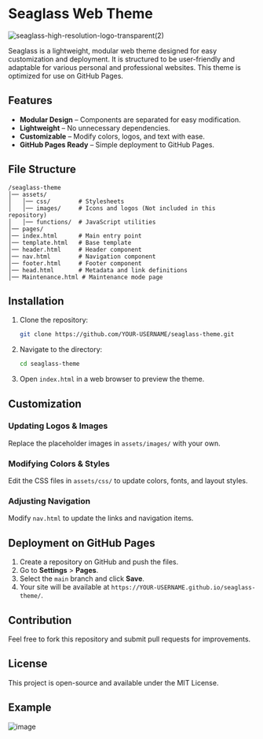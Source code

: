 # Seaglass Web Theme
![seaglass-high-resolution-logo-transparent(2)](https://github.com/user-attachments/assets/3950e0d7-0c2b-4b7f-a78c-d09c9f6317ef)

Seaglass is a lightweight, modular web theme designed for easy customization and deployment. It is structured to be user-friendly and adaptable for various personal and professional websites. This theme is optimized for use on GitHub Pages.

## Features
- **Modular Design** – Components are separated for easy modification.
- **Lightweight** – No unnecessary dependencies.
- **Customizable** – Modify colors, logos, and text with ease.
- **GitHub Pages Ready** – Simple deployment to GitHub Pages.

## File Structure
```
/seaglass-theme
│── assets/
│   │── css/        # Stylesheets
│   │── images/     # Icons and logos (Not included in this repository)
│   │── functions/  # JavaScript utilities
│── pages/
│── index.html      # Main entry point
│── template.html   # Base template
│── header.html     # Header component
│── nav.html        # Navigation component
│── footer.html     # Footer component
│── head.html       # Metadata and link definitions
│── Maintenance.html # Maintenance mode page
```

## Installation
1. Clone the repository:
   ```sh
   git clone https://github.com/YOUR-USERNAME/seaglass-theme.git
   ```
2. Navigate to the directory:
   ```sh
   cd seaglass-theme
   ```
3. Open `index.html` in a web browser to preview the theme.

## Customization
### Updating Logos & Images
Replace the placeholder images in `assets/images/` with your own.

### Modifying Colors & Styles
Edit the CSS files in `assets/css/` to update colors, fonts, and layout styles.

### Adjusting Navigation
Modify `nav.html` to update the links and navigation items.

## Deployment on GitHub Pages
1. Create a repository on GitHub and push the files.
2. Go to **Settings** > **Pages**.
3. Select the `main` branch and click **Save**.
4. Your site will be available at `https://YOUR-USERNAME.github.io/seaglass-theme/`.

## Contribution
Feel free to fork this repository and submit pull requests for improvements.

## License
This project is open-source and available under the MIT License.

## Example
![image](https://github.com/user-attachments/assets/1d88a7ba-a611-4bd7-ae6e-b875835ec4b2)
